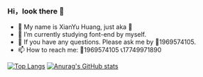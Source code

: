 ### Hi，look there 👋

- 👑 My name is XianYu Huang, just aka 👑
- 🔭 I’m currently studying font-end by myself.
- 💬 If you have any questions. Please ask me by 🐧1969574105.
- 📫 How to reach me: 🐧1969574105 📞17749971890

[![Top Langs](https://github-readme-stats.vercel.app/api/top-langs/?username=HXY499279&show_icons=true&theme=#F8F5F0)](https://github.com/anuraghazra/github-readme-stats)
[![Anurag's GitHub stats](https://github-readme-stats.vercel.app/api?username=HXY499279&show_icons=true&theme=#F8F5F0)](https://github.com/anuraghazra/github-readme-stats)
